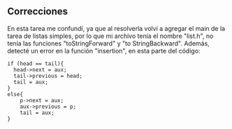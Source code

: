 ## Correcciones
En esta tarea me confundí, ya que al resolverla volví a agregar el main de la tarea de listas simples, por lo que mi archivo tenía el nombre "list.h", no tenía las funciones "toStringForward" y "to StringBackward". Además, detecté un error en la función "insertion", en esta parte del código: 
```
if (head == tail){
  head->next = aux;
  tail->previous = head;
  tail = aux;
}
else{
    p->next = aux;
    aux->previous = p;
    tail = aux;
}
```
